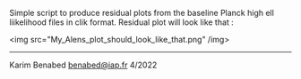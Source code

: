 Simple script to produce residual plots from the baseline Planck high ell liikelihood files in clik format.
Residual plot will look like that :

<img src="My_Alens_plot_should_look_like_that.png" /img>


-------- 
Karim Benabed
benabed@iap.fr
4/2022